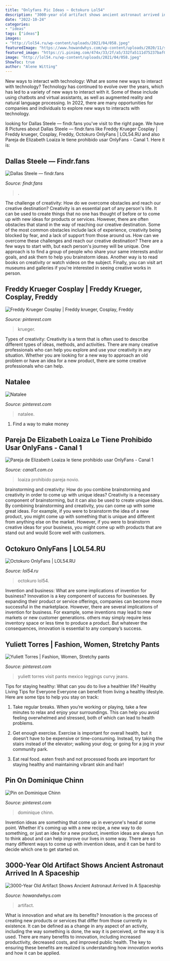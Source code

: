 ```yaml
---
title: "Onlyfans Pic Ideas ~ Octokuro Lol54"
description: "3000-year old artifact shows ancient astronaut arrived in a spaceship"
date: "2022-10-24"
categories:
- "ideas"
tags: ["ideas"]
images:
- "http://lol54.ru/wp-content/uploads/2021/04/058.jpeg"
featuredImage: "https://www.howandwhys.com/wp-content/uploads/2020/11/spaceship.png"
featured_image: "https://i.pinimg.com/474x/33/2f/a5/332fa5111d75237baf051dfd182f86b0.jpg"
image: "http://lol54.ru/wp-content/uploads/2021/04/058.jpeg"
ShowToc: true
author: "Alene Witting"
---
```



New ways to interact with technology: What are some new ways to interact with technology?
Technology has continued to evolve over the years, which has led to a variety of new ways to interact with it. Some of these include using chatbots and virtual assistants, as well as augmented reality and natural language processing. In 2022, there are many opportunities for companies and individuals to explore new ways to interacts with technology.

	

		
looking for Dallas Steele — findr.fans you've visit to the right page. We have 8 Pictures about Dallas Steele — findr.fans like Freddy Krueger Cosplay | Freddy krueger, Cosplay, Freddy, Octokuro OnlyFans | LOL54.RU and also Pareja de Elizabeth Loaiza le tiene prohibido usar OnlyFans - Canal 1. Here it is:
		
    
## Dallas Steele — Findr.fans

<img loading=lazy src="https://cdn.shopify.com/s/files/1/0023/8102/1295/products/A7EC2AE3-1D13-40DC-9FC7-7FCFF972F3A3_1136x1400.jpeg?v=1560530648" onerror="this.onerror=null;this.src='https://tse2.mm.bing.net/th?id=OIP.t85gmXe5D54mC227WoLErwHaJI&amp;pid=15.1';" alt="Dallas Steele — findr.fans">

_Source: findr.fans_

>. 

	

The challenge of creativity: How do we overcome obstacles and reach our creative destination?
Creativity is an essential part of any person's life. It can be used to create things that no one has thought of before or to come up with new ideas for products or services. However, there are often obstacles that stand in the way of reaching our creative destination. Some of the most common obstacles include lack of experience, creativity being blocked by fear, and a lack of support from those around us. How can we overcome these challenges and reach our creative destination? There are a few ways to start with, but each person's journey will be unique. One approach is to find a group of people who share your same interests and/or goals, and ask them to help you brainstorm ideas. Another way is to read books on creativity or watch videos on the subject. Finally, you can visit art museums and galleries if you're interested in seeing creative works in person.

    
## Freddy Krueger Cosplay | Freddy Krueger, Cosplay, Freddy

<img loading=lazy src="https://i.pinimg.com/736x/58/32/b8/5832b85d9dc4cbfaccec8aa8070e9113.jpg" onerror="this.onerror=null;this.src='https://tse2.mm.bing.net/th?id=OIP.YdOG-cWOdfb6p_O4FRZqxgHaJ3&amp;pid=15.1';" alt="Freddy Krueger Cosplay | Freddy krueger, Cosplay, Freddy">

_Source: pinterest.com_

>krueger. 

	

Types of creativity:
Creativity is a term that is often used to describe different types of ideas, methods, and activities. There are many creative professionals who can help you explore and use your creativity in any situation. Whether you are looking for a new way to approach an old problem or have an idea for a new product, there are some creative professionals who can help.

    
## Natalee

<img loading=lazy src="https://i.pinimg.com/474x/33/2f/a5/332fa5111d75237baf051dfd182f86b0.jpg" onerror="this.onerror=null;this.src='https://tse1.mm.bing.net/th?id=OIP.iKUTeV6cT9oWJlKuYWZ7aAAAAA&amp;pid=15.1';" alt="Natalee">

_Source: pinterest.com_

>natalee. 

	

1. Find a way to make money 

    
## Pareja De Elizabeth Loaiza Le Tiene Prohibido Usar OnlyFans - Canal 1

<img loading=lazy src="https://images.canal1.com.co/wp-content/uploads/2021/04/26200757/Elizabeth-Loaiza-y-su-novio-1024x512.jpg" onerror="this.onerror=null;this.src='https://tse2.mm.bing.net/th?id=OIP.kVjhsLV8unEMhfNRa_X_TQHaDt&amp;pid=15.1';" alt="Pareja de Elizabeth Loaiza le tiene prohibido usar OnlyFans - Canal 1">

_Source: canal1.com.co_

>loaiza prohibido pareja novio. 

	

brainstorming and creativity: How do you combine brainstorming and creativity in order to come up with unique ideas?
Creativity is a necessary component of brainstorming, but it can also be used to create unique ideas. By combining brainstorming and creativity, you can come up with some great ideas. For example, if you were to brainstorm the idea of a new product, you might come up with something that is unique and different from anything else on the market. However, if you were to brainstorm creative ideas for your business, you might come up with products that are stand out and would Score well with customers.

    
## Octokuro OnlyFans | LOL54.RU

<img loading=lazy src="http://lol54.ru/wp-content/uploads/2021/04/058.jpeg" onerror="this.onerror=null;this.src='https://tse2.mm.bing.net/th?id=OIP.CHJR4uaRtB1vIYd4LSiMqwHaJ5&amp;pid=15.1';" alt="Octokuro OnlyFans | LOL54.RU">

_Source: lol54.ru_

>octokuro lol54. 

	

Invention and business: What are some implications of invention for business?
Innovation is a key component of success for businesses. By expanding their product or service offerings, companies can become more successful in the marketplace. However, there are several implications of invention for business. For example, some inventions may lead to new markets or new customer generations. others may simply require less inventory space or less time to produce a product. But whatever the consequences, innovation is essential to any company’s success.

    
## Yuliett Torres | Fashion, Women, Stretchy Pants

<img loading=lazy src="https://i.pinimg.com/736x/2b/fc/22/2bfc22f057c5ff6d6edb0f5ccc7a89eb.jpg" onerror="this.onerror=null;this.src='https://tse3.mm.bing.net/th?id=OIP.nzsExqy16gEbe3p5p9RvOwHaPS&amp;pid=15.1';" alt="Yuliett Torres | Fashion, Women, Stretchy pants">

_Source: pinterest.com_

>yuliett torres visit pants mexico leggings curvy jeans. 

	

Tips for staying healthy: What can you do to live a healthier life?
Healthy Living Tips for Everyone
Everyone can benefit from living a healthy lifestyle. Here are some tips to help you stay on track:

1. Take regular breaks. When you’re working or playing, take a few minutes to relax and enjoy your surroundings. This can help you avoid feeling overwhelmed and stressed, both of which can lead to health problems.

2. Get enough exercise. Exercise is important for overall health, but it doesn’t have to be expensive or time-consuming. Instead, try taking the stairs instead of the elevator; walking your dog; or going for a jog in your community park.

3. Eat real food. eaten fresh and not processed foods are important for staying healthy and maintaining vibrant skin and hair!

    
## Pin On Dominique Chinn

<img loading=lazy src="https://i.pinimg.com/736x/5b/07/f8/5b07f898b69568fb976fb3adb305eab4.jpg" onerror="this.onerror=null;this.src='https://tse1.mm.bing.net/th?id=OIP.OpI0ObUSnX616CjsS61ztQHaJQ&amp;pid=15.1';" alt="Pin on Dominique Chinn">

_Source: pinterest.com_

>dominique chinn. 

	

Invention ideas are something that come up in everyone's head at some point. Whether it's coming up with a new recipe, a new way to do something, or just an idea for a new product, invention ideas are always fun to think about and can help improve our lives in some way. There are so many different ways to come up with invention ideas, and it can be hard to decide which one to get started on.

    
## 3000-Year Old Artifact Shows Ancient Astronaut Arrived In A Spaceship

<img loading=lazy src="https://www.howandwhys.com/wp-content/uploads/2020/11/spaceship.png" onerror="this.onerror=null;this.src='https://tse1.mm.bing.net/th?id=OIP.ddWwhGCCWhLQX0V3JgGDdgHaEU&amp;pid=15.1';" alt="3000-Year Old Artifact Shows Ancient Astronaut Arrived In A Spaceship">

_Source: howandwhys.com_

>artifact. 

	

What is innovation and what are its benefits?
Innovation is the process of creating new products or services that differ from those currently in existence. It can be defined as a change in any aspect of an activity, including the way something is done, the way it is perceived, or the way it is used. 
There are many benefits to innovation, including increased productivity, decreased costs, and improved public health. The key to ensuring these benefits are realized is understanding how innovation works and how it can be applied.

